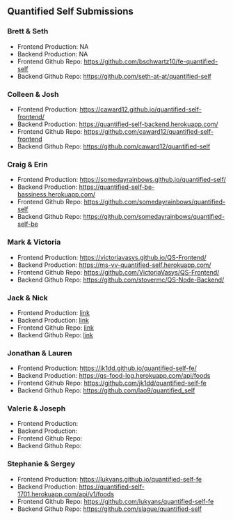 ## Quantified Self Submissions

### Brett & Seth

* Frontend Production: NA
* Backend Production: NA
* Frontend Github Repo: https://github.com/bschwartz10/fe-quantified-self
* Backend Github Repo: https://github.com/seth-at-at/quantified-self

### Colleen & Josh

* Frontend Production: https://caward12.github.io/quantified-self-frontend/
* Backend Production: https://quantified-self-backend.herokuapp.com/
* Frontend Github Repo: https://github.com/caward12/quantified-self-frontend
* Backend Github Repo: https://github.com/caward12/quantified-self

### Craig & Erin

* Frontend Production: https://somedayrainbows.github.io/quantified-self/
* Backend Production: https://quantified-self-be-bassiness.herokuapp.com/
* Frontend Github Repo: https://github.com/somedayrainbows/quantified-self
* Backend Github Repo: https://github.com/somedayrainbows/quantified-self-be

### Mark & Victoria

* Frontend Production: https://victoriavasys.github.io/QS-Frontend/
* Backend Production: https://ms-vv-quantified-self.herokuapp.com/
* Frontend Github Repo: https://github.com/VictoriaVasys/QS-Frontend/
* Backend Github Repo: https://github.com/stovermc/QS-Node-Backend/

### Jack & Nick

* Frontend Production: [link](https://jwpincus.github.io)
* Backend Production: [link](https://ancient-reef-88532.herokuapp.com)
* Frontend Github Repo: [link](https://github.com/jwpincus/quantified-self-back-end)
* Backend Github Repo: [link](https://github.com/jwpincus/quantified-self)

### Jonathan & Lauren

* Frontend Production: https://jk1dd.github.io/quantified-self-fe/
* Backend Production: https://qs-food-log.herokuapp.com/api/foods
* Frontend Github Repo: https://github.com/jk1dd/quantified-self-fe
* Backend Github Repo: https://github.com/lao9/quantified_self

### Valerie & Joseph

* Frontend Production:
* Backend Production:
* Frontend Github Repo:
* Backend Github Repo:

### Stephanie & Sergey

* Frontend Production: https://lukyans.github.io/quantified-self-fe
* Backend Production: https://quantified-self-1701.herokuapp.com/api/v1/foods
* Frontend Github Repo: https://github.com/lukyans/quantified-self-fe
* Backend Github Repo: https://github.com/slague/quantified-self

